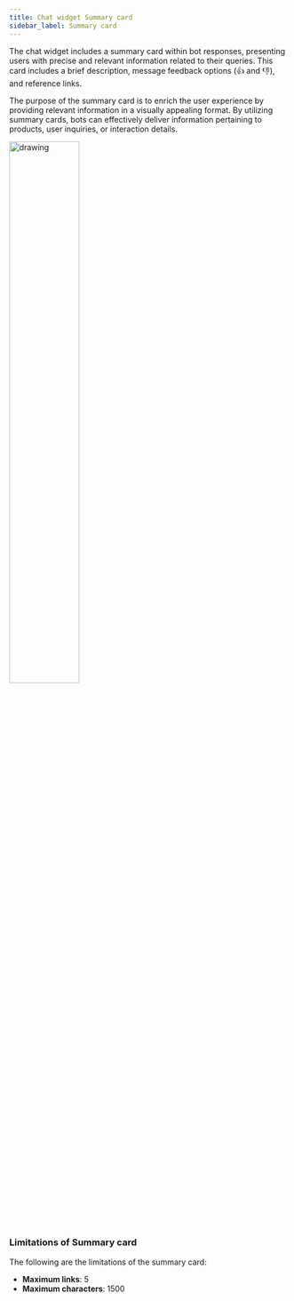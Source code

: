 ```yaml
---
title: Chat widget Summary card
sidebar_label: Summary card
---
```


The chat widget includes a summary card within bot responses, presenting users with precise and relevant information related to their queries. This card includes a brief description, message feedback options (:thumbsup: and :thumbsdown:), and reference links.

The purpose of the summary card is to enrich the user experience by providing relevant information in a visually appealing format. By utilizing summary cards, bots can effectively deliver information pertaining to products, user inquiries, or interaction details.

<img src="https://i.imgur.com/PoyyVm3.png)" alt="drawing" width="50%"/>

### Limitations of Summary card

The following are the limitations of the summary card:

* **Maximum links**: 5
* **Maximum characters**: 1500